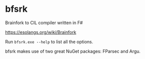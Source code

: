 # bfsrk
Brainfork to CIL compiler written in F#

https://esolangs.org/wiki/Brainfork

Run `bfsrk.exe --help` to list all the options.

bfsrk makes use of two great NuGet packages: FParsec and Argu. 
